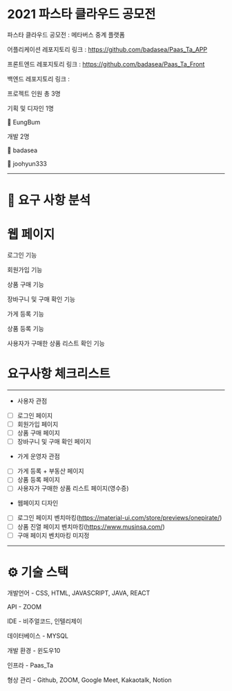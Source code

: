 # 2021 파스타 클라우드 공모전

파스타 클라우드 공모전 : 메타버스 중계 플랫폼

어플리케이션 레포지토리 링크 : https://github.com/badasea/Paas_Ta_APP

프론트엔드 레포지토리 링크 : https://github.com/badasea/Paas_Ta_Front

백엔드 레포지토리 링크 : 

프로젝트 인원 총 3명


기획 및 디자인 1명


👨 EungBum


개발 2명

👨 badasea

👨 joohyun333



---

# 📌 요구 사항 분석


# 웹 페이지

로그인 기능

회원가입 기능

상품 구매 기능

장바구니 및 구매 확인 기능

가게 등록 기능

상품 등록 기능

사용자가 구매한 상품 리스트 확인 기능

# 요구사항 체크리스트

---

- 사용자 관점
- [ ]  로그인 페이지
- [ ]  회원가입 페이지
- [ ]  상품 구매 페이지
- [ ]  장바구니 및 구매 확인 페이지

- 가게 운영자 관점
- [ ]  가게 등록 + 부동산 페이지
- [ ]  상품 등록 페이지
- [ ]  사용자가 구매한 상품 리스트 페이지(영수증)

- 웹페이지 디자인
- [ ]  로그인 페이지 벤치마킹(https://material-ui.com/store/previews/onepirate/)
- [ ]  상품 진열 페이지 벤치마킹(https://www.musinsa.com/)
- [ ]  구매 페이지 벤치마킹 미지정

---

# ⚙ 기술 스택 

개발언어 - CSS, HTML, JAVASCRIPT, JAVA, REACT

API - ZOOM

IDE - 비주얼코드, 인텔리제이

데이터베이스 - MYSQL

개발 환경 - 윈도우10

인프라 - Paas_Ta

형상 관리 - Github, ZOOM, Google Meet, Kakaotalk, Notion
